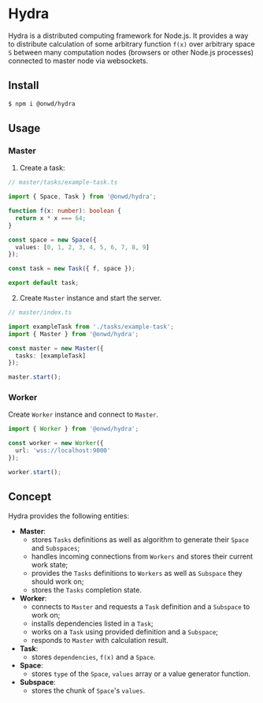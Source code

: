 # Hydra

Hydra is a distributed computing framework for Node.js. It provides a way to distribute calculation of some arbitrary function `f(x)` over arbitrary space `S` between many computation nodes (browsers or other Node.js processes) connected to master node via websockets.

## Install

```bash
$ npm i @onwd/hydra
```

## Usage

### Master

1. Create a task:

```ts
// master/tasks/example-task.ts

import { Space, Task } from '@onwd/hydra';

function f(x: number): boolean {
  return x * x === 64;
}

const space = new Space({
  values: [0, 1, 2, 3, 4, 5, 6, 7, 8, 9]
});

const task = new Task({ f, space });

export default task;
```

2. Create `Master` instance and start the server.

```ts
// master/index.ts

import exampleTask from './tasks/example-task';
import { Master } from '@onwd/hydra';

const master = new Master({
  tasks: [exampleTask]
});

master.start();
```

### Worker

Create `Worker` instance and connect to `Master`.

```ts
import { Worker } from '@onwd/hydra';

const worker = new Worker({
  url: 'wss://localhost:9000'
});

worker.start();
```

## Concept

Hydra provides the following entities:
  - **Master**:
    - stores `Tasks` definitions as well as algorithm to generate their `Space` and `Subspaces`;
    - handles incoming connections from `Workers` and stores their current work state;
    - provides the `Tasks` definitions to `Workers` as well as `Subspace` they should work on;
    - stores the `Tasks` completion state.
  - **Worker**:
    - connects to `Master` and requests a `Task` definition and a `Subspace` to work on;
    - installs dependencies listed in a `Task`;
    - works on a `Task` using provided definition and a `Subspace`;
    - responds to `Master` with calculation result.
  - **Task**:
    - stores `dependencies`, `f(x)` and a `Space`.
  - **Space**:
    - stores `type` of the `Space`, `values` array or a value generator function.
  - **Subspace**:
    - stores the chunk of `Space`'s `values`.
